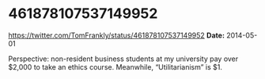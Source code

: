 # 461878107537149952
https://twitter.com/TomFrankly/status/461878107537149952
**Date:** 2014-05-01

Perspective: non-resident business students at my university pay over $2,000 to take an ethics course. Meanwhile, “Utilitarianism” is $1.
